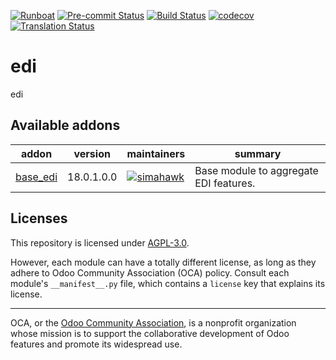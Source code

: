 
[![Runboat](https://img.shields.io/badge/runboat-Try%20me-875A7B.png)](https://runboat.odoo-community.org/builds?repo=OCA/edi&target_branch=18.0)
[![Pre-commit Status](https://github.com/OCA/edi/actions/workflows/pre-commit.yml/badge.svg?branch=18.0)](https://github.com/OCA/edi/actions/workflows/pre-commit.yml?query=branch%3A18.0)
[![Build Status](https://github.com/OCA/edi/actions/workflows/test.yml/badge.svg?branch=18.0)](https://github.com/OCA/edi/actions/workflows/test.yml?query=branch%3A18.0)
[![codecov](https://codecov.io/gh/OCA/edi/branch/18.0/graph/badge.svg)](https://codecov.io/gh/OCA/edi)
[![Translation Status](https://translation.odoo-community.org/widgets/edi-18-0/-/svg-badge.svg)](https://translation.odoo-community.org/engage/edi-18-0/?utm_source=widget)

<!-- /!\ do not modify above this line -->

# edi

edi

<!-- /!\ do not modify below this line -->

<!-- prettier-ignore-start -->

[//]: # (addons)

Available addons
----------------
addon | version | maintainers | summary
--- | --- | --- | ---
[base_edi](base_edi/) | 18.0.1.0.0 | [![simahawk](https://github.com/simahawk.png?size=30px)](https://github.com/simahawk) | Base module to aggregate EDI features.

[//]: # (end addons)

<!-- prettier-ignore-end -->

## Licenses

This repository is licensed under [AGPL-3.0](LICENSE).

However, each module can have a totally different license, as long as they adhere to Odoo Community Association (OCA)
policy. Consult each module's `__manifest__.py` file, which contains a `license` key
that explains its license.

----
OCA, or the [Odoo Community Association](http://odoo-community.org/), is a nonprofit
organization whose mission is to support the collaborative development of Odoo features
and promote its widespread use.
